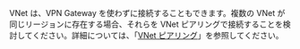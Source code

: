 VNet は、VPN Gateway を使わずに接続することもできます。複数の VNet が同じリージョンに存在する場合、それらを VNet ピアリングで接続することを検討してください。詳細については、「[VNet ピアリング](../articles/virtual-network/virtual-network-peering-overview.md)」を参照してください。

<!---HONumber=AcomDC_1005_2016-->